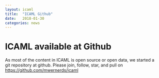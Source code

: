 ```yaml
---
layout: icaml
title:  "ICAML Github"
date:   2018-01-30
categories: news
---
```

# ICAML available at Github
As most of the content in ICAML is open source or open data, we started a git repository at github. Please join, follow, star, and pull on
<a href="https://github.com/mwernerds/icaml">https://github.com/mwernerds/icaml</A>
